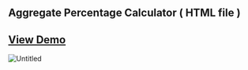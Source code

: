 Aggregate Percentage Calculator ( HTML file )
---
[View Demo]([https://www.example.com/demo](https://hindav.github.io/Aggregate-Percentage-Calculator/))
---
![Untitled](https://github.com/hindav/Aggregate-Percentage-Calculator/assets/94749113/e169c173-c34e-4b7a-8905-8f775feff196)
